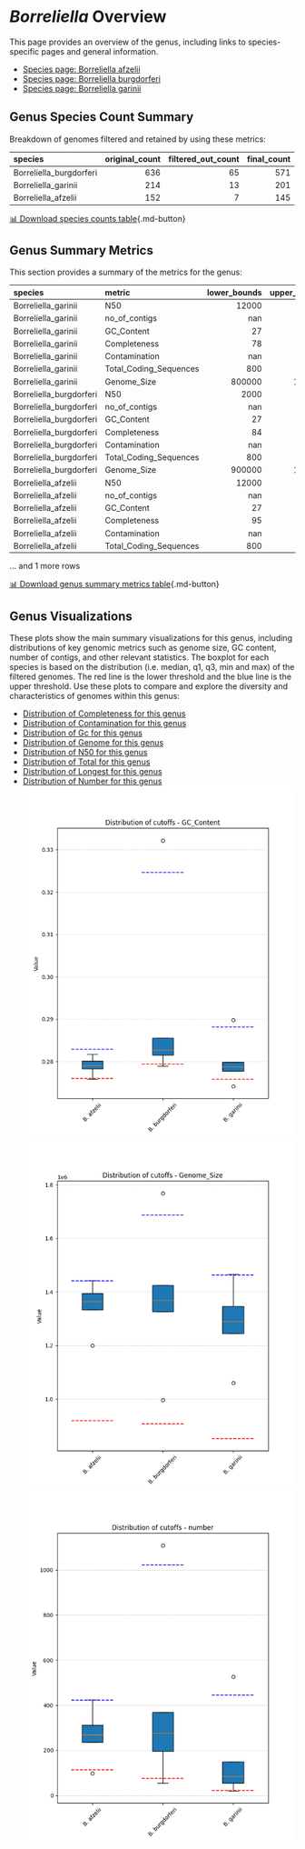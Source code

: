 # *Borreliella* Overview
This page provides an overview of the genus, including links to species-specific pages and general information.

- [Species page: Borreliella afzelii](Borreliella_afzelii/index.md)
- [Species page: Borreliella burgdorferi](Borreliella_burgdorferi/index.md)
- [Species page: Borreliella garinii](Borreliella_garinii/index.md)
## Genus Species Count Summary
Breakdown of genomes filtered and retained by using these metrics:

| species                 |   original_count |   filtered_out_count |   final_count |
|:------------------------|-----------------:|---------------------:|--------------:|
| Borreliella_burgdorferi |              636 |                   65 |           571 |
| Borreliella_garinii     |              214 |                   13 |           201 |
| Borreliella_afzelii     |              152 |                    7 |           145 |


[📊 Download species counts table](species_counts.csv){.md-button}
## Genus Summary Metrics
This section provides a summary of the metrics for the genus:

| species                 | metric                 |   lower_bounds |   upper_bounds |
|:------------------------|:-----------------------|---------------:|---------------:|
| Borreliella_garinii     | N50                    |          12000 |      nan       |
| Borreliella_garinii     | no_of_contigs          |            nan |      450       |
| Borreliella_garinii     | GC_Content             |             27 |       29       |
| Borreliella_garinii     | Completeness           |             78 |      nan       |
| Borreliella_garinii     | Contamination          |            nan |        3       |
| Borreliella_garinii     | Total_Coding_Sequences |            800 |     1800       |
| Borreliella_garinii     | Genome_Size            |         800000 |        1.5e+06 |
| Borreliella_burgdorferi | N50                    |           2000 |      nan       |
| Borreliella_burgdorferi | no_of_contigs          |            nan |     1030       |
| Borreliella_burgdorferi | GC_Content             |             27 |       33       |
| Borreliella_burgdorferi | Completeness           |             84 |      nan       |
| Borreliella_burgdorferi | Contamination          |            nan |        9       |
| Borreliella_burgdorferi | Total_Coding_Sequences |            800 |     2000       |
| Borreliella_burgdorferi | Genome_Size            |         900000 |        1.7e+06 |
| Borreliella_afzelii     | N50                    |          12000 |      nan       |
| Borreliella_afzelii     | no_of_contigs          |            nan |      430       |
| Borreliella_afzelii     | GC_Content             |             27 |       29       |
| Borreliella_afzelii     | Completeness           |             95 |      nan       |
| Borreliella_afzelii     | Contamination          |            nan |        2       |
| Borreliella_afzelii     | Total_Coding_Sequences |            800 |     1700       |

... and 1 more rows


[📊 Download genus summary metrics table](genus_summary_metrics.csv){.md-button}
## Genus Visualizations
These plots show the main summary visualizations for this genus, including distributions of key genomic metrics such as genome size, GC content, number of contigs, and other relevant statistics. The boxplot for each species is based on the distribution (i.e. median, q1, q3, min and max) of the filtered genomes. The red line is the lower threshold and the blue line is the upper threshold. Use these plots to compare and explore the diversity and characteristics of genomes within this genus:

- [Distribution of Completeness for this genus](Completeness_Specific_boxplot_0.png)
- [Distribution of Contamination for this genus](Contamination_boxplot_0.png)
- [Distribution of Gc for this genus](GC_Content_boxplot_0.png)
- [Distribution of Genome for this genus](Genome_Size_boxplot_0.png)
- [Distribution of N50 for this genus](N50_boxplot_0.png)
- [Distribution of Total for this genus](Total_Coding_Sequences_boxplot_0.png)
- [Distribution of Longest for this genus](longest_boxplot_0.png)
- [Distribution of Number for this genus](number_boxplot_0.png)
![Distribution of Gc](GC_Content_boxplot_0.png)
![Distribution of Genome](Genome_Size_boxplot_0.png)
![Distribution of Number](number_boxplot_0.png)
